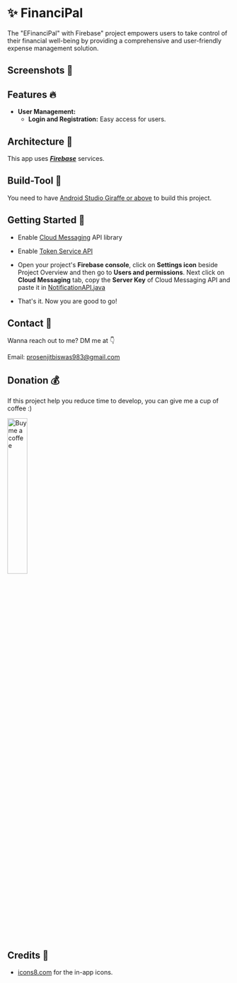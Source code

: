 <div align="center">


</div>

# ✨ FinanciPal
The "EFinanciPal" with Firebase" project empowers users to take control of their financial well-being by providing a comprehensive and user-friendly expense management solution.

## Screenshots 📱
<div align="center">
<!-- <img src="https://github.com/Mahmud0808/SheGuard/blob/master/screenshots/onboarding.jpg" width="15%" /> -->
</div>

## Features 🔥

- **User Management:**
  - **Login and Registration:** Easy access for users.



## Architecture 🗼

This app uses [***Firebase***](https://firebase.google.com/) services.

## Build-Tool 🧰

You need to have [Android Studio Giraffe or above](https://developer.android.com/studio) to build this project.

## Getting Started 🚀

- Enable [Cloud Messaging](https://console.cloud.google.com/apis/library/googlecloudmessaging.googleapis.com) API library

- Enable [Token Service API](https://console.cloud.google.com/apis/library/securetoken.googleapis.com)

- Open your project's **Firebase console**, click on **Settings icon** beside Project Overview and then go to **Users and permissions**. Next click on **Cloud Messaging** tab, copy the **Server Key** of Cloud Messaging API and paste it in [NotificationAPI.java](https://github.com/Mahmud0808/SheGuard/blob/master/app/src/main/java/com/android/sheguard/api/NotificationAPI.java)

- That's it. Now you are good to go!

## Contact 📩

Wanna reach out to me? DM me at 👇

Email: prosenjitbiswas983@gmail.com

## Donation 💰

If this project help you reduce time to develop, you can give me a cup of coffee :)

<a href="https://www.buymeacoffee.com/DrDisagree"><img src="https://github.com/Mahmud0808/Iconify/blob/beta/.github/resources/bmc-button.png" width="30%" alt="Buy me a coffee" /></a>

## Credits 🤝

- [icons8.com](https://icons8.com) for the in-app icons.
